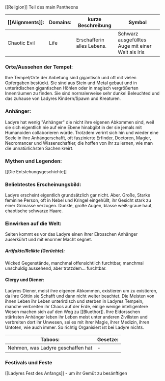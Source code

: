 [[Religion]] 
Teil des main Pantheons

| [[Alignments]]: | Domains: | kurze Beschreibung         | Symbol                                            |
| --------------- | -------- | -------------------------- | ------------------------------------------------- |
| Chaotic Evil    | Life     | Erschafferin alles Lebens. | Schwarz ausgefülltes Auge mit einer Welt als Iris |
### Orte/Aussehen der Tempel:
Ihre Tempel/Orte der Anbetung sind gigantisch und oft mit vielen Opfergaben bestückt. Sie sind aus Stein und Metal gebaut und in unterirdischen gigantischen Höhlen oder in magisch vergrößerten Innenräumen zu finden. Sie sind normalerweise sehr dunkel Beleuchted und das zuhause von Ladyres Kindern/Spawn und Kreaturen.
### Anhänger:
Ladyre hat wenig "Anhänger" die nicht ihre eigenen Abkommen sind, weil sie sich eigentlich nie auf eine Ebene hinabgibt in der sie jemals mit Humanoiden collaborieren würde. Trotzdem verirrt sich hin und wieder eine Seele in ihre Anhängerschafft, oft faszinierte Erfinder, Doctoren, Magier, Necromancer und Wissenschaftler, die hoffen von ihr zu lernen, wie man die unnatürlichsten Sachen kreirt.
### Mythen und Legenden:
[[Die Entstehungsgeschichte]]
### Beliebtestes Erscheinungsbild:
Ladyre erscheint eigentlich grundsätzlich gar nicht.
Aber.
Große, Starke feminine Person, oft in Nebel und Kringel eingehüllt,  ihr Gesicht stark zu einer Grimasse verzogen. Dunkle, große Augen, blasse weiß-graue haut, chaotische schwarze Haare.

### Einwirken auf die Welt:
Selten kommt es vor das Ladyre einen ihrer Elrosschen Anhänger auserkührt und mit enormer Macht segnet.
##### Artifakte/Relikte (Gerüchte):
Wicked Gegenstände, manchmal offensichtlich furchtbar, manchmal unschuldig aussehend, aber trotzdem... furchtbar.
#### Clergy und Diener:
Ladyres Diener, meist ihre eigenen Abkommen, existieren um zu existieren, da ihre Göttin sie Schafft und dann nicht weiter beachtet. Die Meisten von ihnen Leben ihr Leben unterirdisch und sterben in Ladyres Tempeln, manche verbreiten ihr Chaos auf der Erde, einige wenige intelligentere Wesen machen sich auf den Weg zu [[Bluethor]].
Ihre Eldorsschen stärksten Anhänger leben ihr Leben meist unter anderen Zivilisten und verbreiten dort ihr Unwesen, sei es mit ihrer Magie, ihrer Medizin, ihren Untoten, wie auch immer.
So richtig Organisiert ist bei Ladyre nichts.

| Taboos:                           | Gesetze: |
| --------------------------------- | -------- |
| Nehmen, was Ladyre geschaffen hat | -        |
### Festivals und Feste
[[Ladyres Fest des Anfangs]] - um ihr Gemüt zu besänftigen